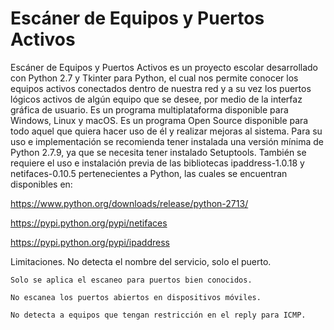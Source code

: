# Escáner de Equipos y Puertos Activos

Escáner de Equipos y Puertos Activos es un proyecto escolar desarrollado con Python 2.7 y Tkinter para Python, el cual nos permite conocer los equipos activos conectados dentro de nuestra red y a su vez los puertos lógicos activos de algún equipo que se desee, por medio de la interfaz gráfica de usuario. 
Es un programa multiplataforma disponible para Windows, Linux y macOS. Es un programa Open Source disponible para todo aquel que quiera hacer uso de él y realizar mejoras al sistema.
Para su uso e implementación se recomienda tener instalada una versión mínima de Python 2.7.9, ya que se necesita tener instalado Setuptools. También se requiere el uso e instalación previa de las bibliotecas ipaddress-1.0.18 y netifaces-0.10.5 pertenecientes a Python, las cuales se encuentran disponibles en:

  https://www.python.org/downloads/release/python-2713/
  
  https://pypi.python.org/pypi/netifaces
  
  https://pypi.python.org/pypi/ipaddress

Limitaciones.
	No detecta el nombre del servicio, solo el puerto.
  
	Solo se aplica el escaneo para puertos bien conocidos.
  
	No escanea los puertos abiertos en dispositivos móviles.
  
	No detecta a equipos que tengan restricción en el reply para ICMP.

